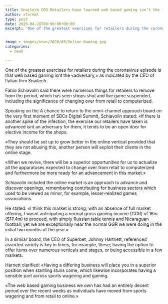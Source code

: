 ```yaml
---
title: Snaitech CEO Retailers have learned web based gaming isn’t the foe
author: xforeal 
type: post
date: 2020-04-28T00:00:00+00:00
excerpt: 'One of the greatest exercises for retailers during the coronavirus episode is that web based gaming isnt the "adversary," as indicated by the CEO of Italian firm Snaitech '


image : images/news/2020/05/Online-Gaming.jpg
categories:
  - news

---
```

One of the greatest exercises for retailers during the coronavirus episode is that web based gaming isnt the &#171;adversary,&#187; as indicated by the CEO of Italian firm Snaitech. 

Fabio Schiavolin said there were numerous things for retailers to remove from the period, which has seen shops shut and live game suspended, including the significance of changing over from retail to computerized. 

Speaking on the A chance to return to the omni-channel approach board on the very first moment of SBCs Digital Summit, Schiavolin stated: &#171;If there is another spike of the infection, the exercise our retailers have taken is advanced isnt an adversary for them, it tends to be an open door for elective income for the shops. 

&#171;They should be set up to grow better in the online vertical provided that they are not abusing this, another person will exploit their clients in the online stage. 

&#171;When we revive, there will be a superior opportunities for us to actualize all the apparatuses expected to change over from retail to computerized and furthermore be more ready for an advancement in this market.&#187; 

Schiavolin included the online market is an approach to advance and discover openings, remembering contributing for business sectors which used to be viewed as minor, for example, lesser-realized games associations. 

He stated: &#171;I think this market is strong; with an absence of full market offering, I wasnt anticipating a normal gross gaming income (GGR) of 16m ($17.4m) to proceed, with simply Russian table tennis and Nicaraguan football; yet we are exceptionally near the normal GGR we were doing in the initial two months of the year.&#187; 

In a similar board, the CEO of Superbet, Johnny Hartnett, referenced assorted variety is key in times, for example, these; having the option to offer items over numerous verticals and stages, or being accessible in a few markets. 

Harnett clarified: &#171;Having a differing business will place you in a superior position when startling stuns come, which likewise incorporates having a sensible part across sports wagering and gaming. 

&#171;The web based gaming business we own has had an entirely decent period over the recent weeks as individuals have moved from sports wagering and from retail to online.&#187;